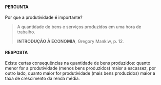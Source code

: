 #### PERGUNTA

Por que a produtividade é importante?

> A quantidade de bens e serviços produzidos em uma hora de trabalho. 
>
> **INTRODUÇÃO À ECONOMIA**, Gregory Mankiw, p. 12.

#### RESPOSTA

Existe certas consequências na quantidade de bens produzidos: quanto menor for a produtividade (menos bens produzidos) maior a escassez, por outro lado, quanto maior for produtividade (mais bens produzidos) maior a taxa de crescimento da renda média.
